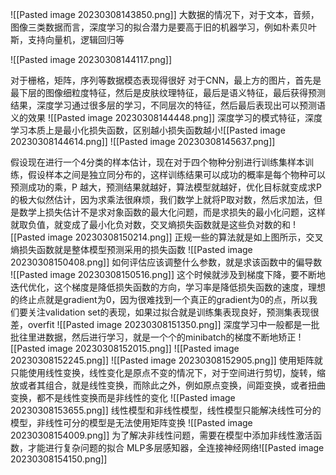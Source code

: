 ![[Pasted image 20230308143850.png]]
大数据的情况下，对于文本，音频，图像三类数据而言，深度学习的拟合潜力是要高于旧的机器学习，例如朴素贝叶斯，支持向量机，逻辑回归等

![[Pasted image 20230308144117.png]]

对于栅格，矩阵，序列等数据模态表现得很好
对于CNN，最上方的图片，首先是最下层的图像细粒度特征，然后是皮肤纹理特征，最后是语义特征，最后获得预测结果，深度学习通过很多层的学习，不同层次的特征，然后最后表现出可以预测语义的效果
![[Pasted image 20230308144448.png]]
深度学习的模式特征，深度学习本质上是最小化损失函数，区别越小损失函数越小![[Pasted image 20230308144614.png]]
![[Pasted image 20230308145637.png]]

假设现在进行一个4分类的样本估计，现在对于四个物种分别进行训练集样本训练，假设样本之间是独立同分布的，这样训练结果可以成功的概率是每个物种可以预测成功的乘，P 越大，预测结果就越好，算法模型就越好，优化目标就变成求P的极大似然估计，因为求乘法很麻烦，我们数学上就将P取对数，然后求加法，但是数学上损失估计不是求对象函数的最大化问题，而是求损失的最小化问题，这样就取负值，就变成了最小化负对数，交叉熵损失函数就是这些负对数的和
![[Pasted image 20230308150214.png]]
正规一些的算法就是如上图所示，交叉熵损失函数就是整体模型预测采用的损失函数
![[Pasted image 20230308150408.png]]
如何评估应该调整什么参数，就是求该函数中的偏导数
![[Pasted image 20230308150516.png]]
这个时候就涉及到梯度下降，要不断地迭代优化，这个梯度是降低损失函数的方向，学习率是降低损失函数的速度，理想的终止点就是gradient为0，因为很难找到一个真正的gradient为0的点，所以我们要关注validation set的表现，如果过拟合就是训练集表现良好，预测集表现很差，overfit
![[Pasted image 20230308151350.png]]
深度学习中一般都是一批批往里进数据，然后进行学习，就是一个个的minibatch的梯度不断地矫正
![[Pasted image 20230308152015.png]]
![[Pasted image 20230308152245.png]]
![[Pasted image 20230308152905.png]]
使用矩阵就只能使用线性变换，线性变化是原点不变的情况下，对于空间进行剪切，旋转，缩放或者其组合，就是线性变换，而除此之外，例如原点变换，间距变换，或者扭曲变换，都不是线性变换而是非线性的变化
![[Pasted image 20230308153655.png]]
线性模型和非线性模型，线性模型只能解决线性可分的模型，非线性可分的模型是无法使用矩阵变换
![[Pasted image 20230308154009.png]]
为了解决非线性问题，需要在模型中添加非线性激活函数，才能进行复杂问题的拟合
MLP多层感知器，全连接神经网络![[Pasted image 20230308154150.png]]


